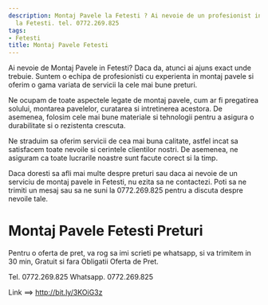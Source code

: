 ```yaml
---
description: Montaj Pavele la Fetesti ? Ai nevoie de un profesionist in Montaj Pavele
  la Fetesti. tel. 0772.269.825
tags:
- Fetesti
title: Montaj Pavele Fetesti
---
```



Ai nevoie de Montaj Pavele in Fetesti? Daca da, atunci ai ajuns exact unde trebuie. Suntem o echipa de profesionisti cu experienta in montaj pavele si oferim o gama variata de servicii la cele mai bune preturi.

Ne ocupam de toate aspectele legate de montaj pavele, cum ar fi pregatirea solului, montarea pavelelor, curatarea si intretinerea acestora. De asemenea, folosim cele mai bune materiale si tehnologii pentru a asigura o durabilitate si o rezistenta crescuta.

Ne straduim sa oferim servicii de cea mai buna calitate, astfel incat sa satisfacem toate nevoile si cerintele clientilor nostri. De asemenea, ne asiguram ca toate lucrarile noastre sunt facute corect si la timp.

Daca doresti sa afli mai multe despre preturi sau daca ai nevoie de un serviciu de montaj pavele in Fetesti, nu ezita sa ne contactezi. Poti sa ne trimiti un mesaj sau sa ne suni la 0772.269.825 pentru a discuta despre nevoile tale.

# Montaj Pavele Fetesti Preturi
Pentru o oferta de pret, va rog sa imi scrieti pe whatsapp, si va trimitem in 30 min, Gratuit si fara Obligatii Oferta de Pret.

Tel. 0772.269.825
Whatsapp. 0772.269.825

Link ==> http://bit.ly/3KOiG3z